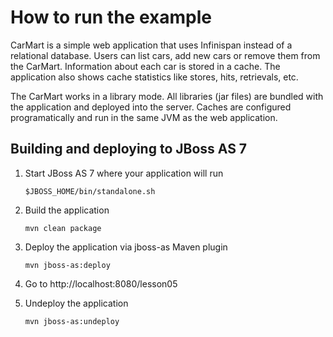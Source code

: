 How to run the example
======================

CarMart is a simple web application that uses Infinispan instead of a relational database.
Users can list cars, add new cars or remove them from the CarMart. Information about each car
is stored in a cache. The application also shows cache statistics like stores, hits, retrievals, etc.

The CarMart works in a library mode. All libraries (jar files) are bundled 
with the application and deployed into the server. Caches are configured programatically and run 
in the same JVM as the web application.


Building and deploying to JBoss AS 7
------------------------------------

1) Start JBoss AS 7 where your application will run

    `$JBOSS_HOME/bin/standalone.sh`

2) Build the application

    `mvn clean package`

3) Deploy the application via jboss-as Maven plugin

    `mvn jboss-as:deploy`

4) Go to http://localhost:8080/lesson05

5) Undeploy the application

    `mvn jboss-as:undeploy`